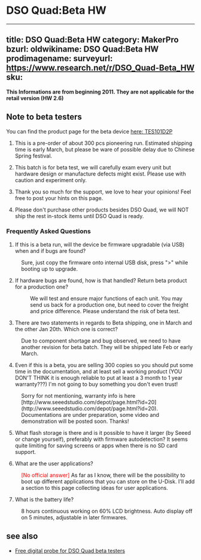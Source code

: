 # DSO Quad:Beta HW
---
title: DSO Quad:Beta HW
category: MakerPro
bzurl:
oldwikiname:  DSO Quad:Beta HW
prodimagename:
surveyurl: https://www.research.net/r/DSO_Quad-Beta_HW
sku:
---

**This Informations are from beginning 2011. They are not applicable for the retail version (HW 2.6)**

##   Note to beta testers

You can find the product page for the beta device [here: TES101D2P](http://www.seeedstudio.com/depot/preorder-dso-quad-beta-test-p-736.html?cPath=174)

1.  This is a pre-order of about 300 pcs pioneering run. Estimated shipping time is early March, but please be ware of possible delay due to Chinese Spring festival.
2.  This batch is for beta test, we will carefully exam every unit but hardware design or manufacture defects might exist. Please use with caution and experiment only.
3.  Thank you so much for the support, we love to hear your opinions! Feel free to post your hints on this page.

4.  Please don't purchase other products besides DSO Quad, we will NOT ship the rest in-stock items until DSO Quad is ready.

###  Frequently Asked Questions

1.  If this is a beta run, will the device be firmware upgradable (via USB) when and if bugs are found?
<dl><dd> Sure, just copy the firmware onto internal USB disk, press "&gt;" while booting up to upgrade.
</dd></dl>

2.  If hardware bugs are found, how is that handled? Return beta product for a production one?<dl><dd> We will test and ensure major functions of each unit. You may send us back for a production one, but need to cover the freight and price difference. Please understand the risk of beta test.
</dd></dl>

3.  There are two statements in regards to Beta shipping, one in March and the other Jan 20th. Which one is correct?
<dl><dd> Due to component shortage and bug observed, we need to have another revision for beta batch. They will be shipped late Feb or early March.
</dd></dl>

4.  Even if this is a beta, you are selling 300 copies so you should put some time in the documentation, and at least sell a working product (YOU DON'T THINK it is enough reliable to put at least a 3 month to 1 year warranty???) I'm not going to buy something you don't even trust!
<dl><dd> Sorry for not mentioning, warranty info is here [http://www.seeedstudio.com/depot/page.html?id=20](http://www.seeedstudio.com/depot/page.html?id=20). Documentations are under preparation, some video and demonstration will be posted soon. Thanks!
</dd></dl>

5.  What flash storage is there and is it possible to have it larger (by Seeed or change yourself), preferably with firmware autodetection? It seems quite limiting for saving screens or apps when there is no SD card support.

6.  What are the user applications?
<dl><dd> <span style="color:red">[No official answer]</span> As far as I know, there will be the possibility to boot up different applications that you can store on the U-Disk. I'll add a section to this page collecting ideas for user applications.
</dd></dl>

7.  What is the battery life?
<dl><dd> 8 hours continuous working on 60% LCD brightness. Auto display off on 5 minutes, adjustable in later firmwares.
</dd></dl>

##   see also

*   [Free digital probe for DSO Quad beta testers](http://www.seeedstudio.com/blog/2011/06/01/free-digital-probe-for-dso-quad-beta-testers/)
